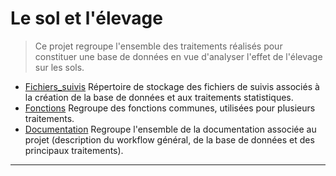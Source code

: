 # Le sol et l'élevage

> Ce projet regroupe l'ensemble des traitements réalisés pour constituer une base de données en vue d'analyser l'effet de l'élevage sur les sols.

* [Fichiers_suivis](https://github.com/Rosalien/GISEDSol/tree/master/Fichiers_suivis) Répertoire de stockage des fichiers de suivis associés à la création de la base de données et aux traitements statistiques.
* [Fonctions](https://github.com/Rosalien/GISEDSol/tree/master/Fonctions) Regroupe des fonctions communes, utilisées pour plusieurs traitements.
* [Documentation](https://github.com/Rosalien/GISEDSol/tree/master/Documentation) Regroupe l'ensemble de la documentation associée au projet (description du workflow général, de la base de données et des principaux traitements).

----

